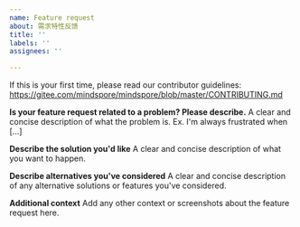 ```yaml
---
name: Feature request
about: 需求特性反馈
title: ''
labels: ''
assignees: ''

---
```


If this is your first time, please read our contributor guidelines: https://gitee.com/mindspore/mindspore/blob/master/CONTRIBUTING.md

**Is your feature request related to a problem? Please describe.**
A clear and concise description of what the problem is. Ex. I'm always frustrated when [...]

**Describe the solution you'd like**
A clear and concise description of what you want to happen.

**Describe alternatives you've considered**
A clear and concise description of any alternative solutions or features you've considered.

**Additional context**
Add any other context or screenshots about the feature request here.
